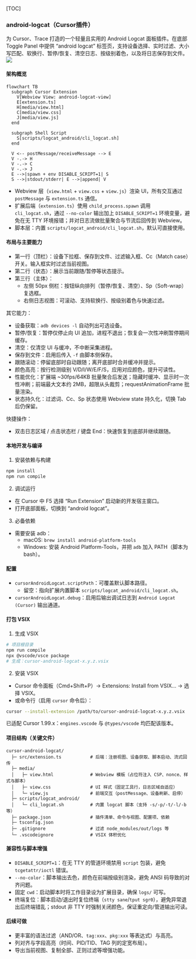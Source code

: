 [TOC]

### android-logcat（Cursor插件）

为 Cursor、Trace 打造的一个轻量且实用的 Android Logcat 面板插件。在底部 Toggle Panel 中提供 “android logcat” 标签页，支持设备选择、实时过滤、大小写匹配、软换行、暂停/恢复、清空日志、按级别着色，以及将日志保存到文件。
![](https://cdn.jsdelivr.net/gh/EdwardSituwende/note_img/note/202509111638333.png)
#### 架构概览

```mermaid
flowchart TB
  subgraph Cursor Extension
    V[Webview View: android-logcat-view]
    E[extension.ts]
    H[media/view.html]
    C[media/view.css]
    J[media/view.js]
  end

  subgraph Shell Script
    S[scripts/logcat_android/cli_logcat.sh]
  end

  V <-- postMessage/receiveMessage --> E
  V -.-> H
  V -.-> C
  V -.-> J
  E -->|spawn + env DISABLE_SCRIPT=1| S
  S -->|stdout/stderr| E -->|append| V
```

- Webview 层（`view.html` + `view.css` + `view.js`）渲染 UI，所有交互通过 `postMessage` 与 `extension.ts` 通信。
- 扩展后端（`extension.ts`）使用 `child_process.spawn` 调用 `cli_logcat.sh`，通过 `--no-color` 输出加上 `DISABLE_SCRIPT=1` 环境变量，避免在无 TTY 环境报错；并对日志流做批量聚合与节流后回传到 Webview。
- 脚本层：内置 `scripts/logcat_android/cli_logcat.sh`，默认可直接使用。

#### 布局与主要能力
- 第一行（顶栏）：设备下拉框、保存到文件、过滤输入框、Cc（Match case）开关。输入框实时过滤当前视图。
- 第二行（状态）：展示当前跟随/暂停等状态提示。
- 第三行（主体）：
  - 左侧 50px 侧栏：按钮纵向排列（暂停/恢复、清空）、Sp（Soft-wrap）复选框。
  - 右侧日志视图：可滚动、支持软换行、按级别着色与快速过滤。

其它能力：
- 设备获取：`adb devices -l` 自动列出可选设备。
- 暂停/恢复：暂停仅停止向 UI 追加，进程不退出；恢复会一次性冲刷暂停期间缓存。
- 清空：仅清空 UI 与缓冲，不中断采集进程。
- 保存到文件：启用后传入 `-f` 由脚本侧保存。
- 跟随滚动：停留底部时自动跟随；离开底部时合并缓冲并提示。
- 颜色高亮：按行检测级别 V/D/I/W/E/F/S，应用对应颜色，提升可读性。
- 性能优化：扩展端 ~30fps/64KB 批量聚合后发送；隐藏时缓冲、显示时一次性冲刷；前端最大文本约 2MB，超限从头裁剪；requestAnimationFrame 批量渲染。
- 状态持久化：过滤词、Cc、Sp 状态使用 Webview state 持久化，切换 Tab 后仍保留。

快捷操作：
- 双击日志区域 / 点击状态栏 / 键盘 End：快速恢复到底部并继续跟随。

#### 本地开发与编译
1) 安装依赖与构建
```bash
npm install
npm run compile
```
2) 调试运行
- 在 Cursor 中 F5 选择 “Run Extension” 启动新的开发宿主窗口。
- 打开底部面板，切换到 “android logcat”。

3) 必备依赖
- 需要安装 adb：
  - macOS: `brew install android-platform-tools`
  - Windows: 安装 Android Platform-Tools，并把 `adb` 加入 PATH（脚本为 bash）。

#### 配置
- `cursorAndroidLogcat.scriptPath`：可覆盖默认脚本路径。
  - 留空：指向扩展内置脚本 `scripts/logcat_android/cli_logcat.sh`。
- `cursorAndroidLogcat.debug`：启用后输出调试日志到 `Android Logcat (Cursor)` 输出通道。

#### 打包 VSIX
1) 生成 VSIX
```bash
# 项目根目录
npm run compile
npx @vscode/vsce package
# 生成：cursor-android-logcat-x.y.z.vsix
```
2) 安装 VSIX
- Cursor 命令面板（Cmd+Shift+P）→ Extensions: Install from VSIX… → 选择 VSIX。
- 或命令行（启用 `cursor` 命令后）：
```bash
cursor --install-extension /path/to/cursor-android-logcat-x.y.z.vsix
```

已适配 Cursor 1.99.x：`engines.vscode` 与 `@types/vscode` 均匹配该版本。

#### 项目结构（关键文件）
```
cursor-android-logcat/
  ├─ src/extension.ts           # 后端：注册视图、设备获取、脚本启动、流式回传
  ├─ media/
  │   ├─ view.html              # Webview 模板（占位符注入 CSP、nonce、样式与脚本）
  │   ├─ view.css               # UI 样式（固定工具行，日志区域自适应）
  │   └─ view.js                # 前端交互（postMessage、设备刷新、启停）
  ├─ scripts/logcat_android/
  │   └─ cli_logcat.sh          # 内置 logcat 脚本（支持 -s/-p/-t/-l/-b 等）
  ├─ package.json               # 插件清单、命令与视图、配置项、依赖
  ├─ tsconfig.json
  ├─ .gitignore                 # 过滤 node_modules/out/logs 等
  └─ .vscodeignore              # VSIX 体积优化
```

#### 兼容性与脚本增强
- `DISABLE_SCRIPT=1`：在无 TTY 的管道环境禁用 `script` 包装，避免 `tcgetattr/ioctl` 错误。
- `--no-color`：脚本输出去色，颜色在前端按级别渲染，避免 ANSI 码导致的对齐问题。
- 固定 `cwd`：启动脚本时将工作目录设为扩展目录，确保 `logs/` 可写。
- 终端复位：脚本启动/退出时复位终端（`stty sane`/`tput sgr0`），避免异常退出后终端错乱；stdout 非 TTY 时强制关闭颜色，保证重定向/管道输出可读。

#### 后续可做
- 更丰富的语法过滤（AND/OR、`tag:xxx`、`pkg:xxx` 等表达式）与高亮。
- 列对齐与字段高亮（时间、PID/TID、TAG 列的定宽布局）。
- 导出当前视图、复制全部、正则过滤等增强功能。


